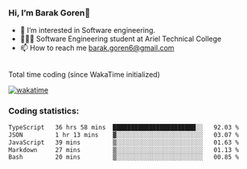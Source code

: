 ###  Hi, I’m Barak Goren👋
- 👀 I’m interested in Software engineering.
- 👨🏼‍🎓 Software Engineering student at Ariel Technical College
- 📫 How to reach me barak.goren6@gmail.com
##
Total time coding (since WakaTime initialized)

[![wakatime](https://wakatime.com/badge/user/5cc5ec80-a806-4ca2-a704-db29274e48cd.svg)](https://wakatime.com/@5cc5ec80-a806-4ca2-a704-db29274e48cd)

   
### Coding statistics:

<!--START_SECTION:waka-->

```txt
TypeScript   36 hrs 58 mins  ███████████████████████░░   92.03 %
JSON         1 hr 13 mins    ▓░░░░░░░░░░░░░░░░░░░░░░░░   03.07 %
JavaScript   39 mins         ▒░░░░░░░░░░░░░░░░░░░░░░░░   01.63 %
Markdown     27 mins         ▒░░░░░░░░░░░░░░░░░░░░░░░░   01.13 %
Bash         20 mins         ▒░░░░░░░░░░░░░░░░░░░░░░░░   00.85 %
```

<!--END_SECTION:waka-->

<!---
barakgoren/barakgoren is a ✨ special ✨ repository because its `README.md` (this file) appears on your GitHub profile.
You can click the Preview link to take a look at your changes.
--->
